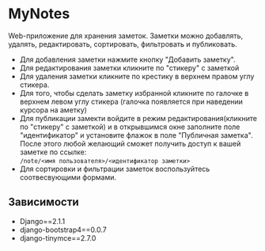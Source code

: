 MyNotes
=======

Web-приложение для хранения заметок. Заметки можно добавлять, удалять, редактировать, сортировать, фильтровать и публиковать.
+ Для добавления заметки нажмите кнопку "Добавить заметку".
+ Для редактирования заметки кликните по "стикеру" с заметкой
+ Для удаления заметки кликните по крестику в верхнем правом углу стикера.
+ Для того, чтобы сделать заметку избранной кликните по галочке в верхнем левом углу стикера (галочка появляется при наведении курсора на аметку)
+ Для публикации замекти войдите в режим редактирования(кликните по "стикеру" с заметкой) и в открывшимся окне заполните поле "идентификатор" и установите флажок в поле "Публичная заметка". После этого любой желающий сможет получить доступ к вашей заметке по ссылке:   
```/note/<имя пользователя>/<идентификатор заметки>```
+ Для сортировки и фильтрации заметок воспользуйтесь соотвесвующими формами.

Зависимости
-----------
+ Django==2.1.1
+ django-bootstrap4==0.0.7
+ django-tinymce==2.7.0
